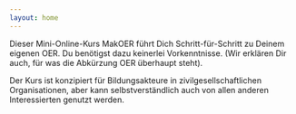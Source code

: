 ```yaml
---
layout: home
---
```


Dieser Mini-Online-Kurs MakOER führt Dich Schritt-für-Schritt zu Deinem eigenen OER. Du benötigst dazu keinerlei Vorkenntnisse. 
(Wir erklären Dir auch, für was die Abkürzung OER überhaupt steht).

Der Kurs ist konzipiert für Bildungsakteure in zivilgesellschaftlichen Organisationen, aber kann selbstverständlich auch von allen anderen Interessierten genutzt werden.







